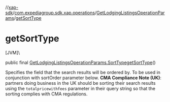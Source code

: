 //[xap-sdk](../../../index.md)/[com.expediagroup.sdk.xap.operations](../index.md)/[GetLodgingListingsOperationParams](index.md)/[getSortType](get-sort-type.md)

# getSortType

[JVM]\

public final [GetLodgingListingsOperationParams.SortType](-sort-type/index.md)[getSortType](get-sort-type.md)()

Specifies the field that the search results will be ordered by.  To be used in conjunction with sortOrder parameter below.  **CMA Compliance Note (UK)**: partners doing business in the UK should be sorting their search results using the `totalpricewithfees` parameter in their query string so that the sorting complies with CMA regulations.
